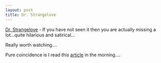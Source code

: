 ```yaml
---
layout: post
title: Dr. Strangelove
---
```


[Dr. Strangelove](<http://www.imdb.com/title/tt0057012/>) \- If you have not seen it then you are actually missing a lot...quite hilarious and satirical...

Really worth watching....

Pure coincidence is I read this [article](<http://www.sundayherald.com/news/heraldnews/display.var.1346632.0.humans_in_secret_radioactive_tests.php>) in the morning....